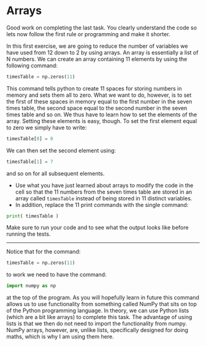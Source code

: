 # Arrays

Good work on completing the last task.  You clearly understand the code so lets now follow the first rule or programming and make it shorter.  

In this first exercise, we are going to reduce the number of variables we have used from 12 down to 2 by using arrays.  An array is essentially a list of N numbers.  We can create an array containing 11 elements by using the following command:

```python
timesTable = np.zeros(11)
```

This command tells python to create 11 spaces for storing numbers in memory and sets them all to zero.  What we want to do, however, is to set the first of these spaces in memory equal to the first number in the seven times table, the second space equal to the second number in the seven times table and so on.  We thus have to learn how to set the elements of the array.  Setting these elements is easy, though.  To set the first element equal to zero we simply have to write:

```python
timesTable[0] = 0
```
 
We can then set the second element using:

```python
timesTable[1] = 7
````

and so on for all subsequent elements.

- Use what you have just learned about arrays to modify the code in the cell so that the 11 numbers from the seven times table are stored in an array called `timesTable` instead of being stored in 11 distinct variables.
- In addition, replace the 11 print commands with the single command:

```python
print( timesTable )
```

Make sure to run your code and to see what the output looks like before running the tests.

***

Notice that for the command:

```python
timesTable = np.zeros(11)
``` 
 
to work we need to have the command:

```python
import numpy as np
```

at the top of the program.  As you will hopefully learn in future this command allows us to use functionality from something called NumPy that sits on top of the Python programming language.  In theory, we can use Python lists (which are a bit like arrays) to complete this task.  The advantage of using lists is that we then do not need to import the functionality from numpy.  NumPy arrays, however, are, unlike lists, specifically designed for doing maths, which is why I am using them here. 


